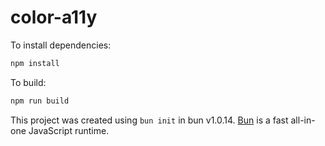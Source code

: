 # color-a11y

To install dependencies:

```bash
npm install
```

To build:

```bash
npm run build
```

This project was created using `bun init` in bun v1.0.14. [Bun](https://bun.sh)
is a fast all-in-one JavaScript runtime.
